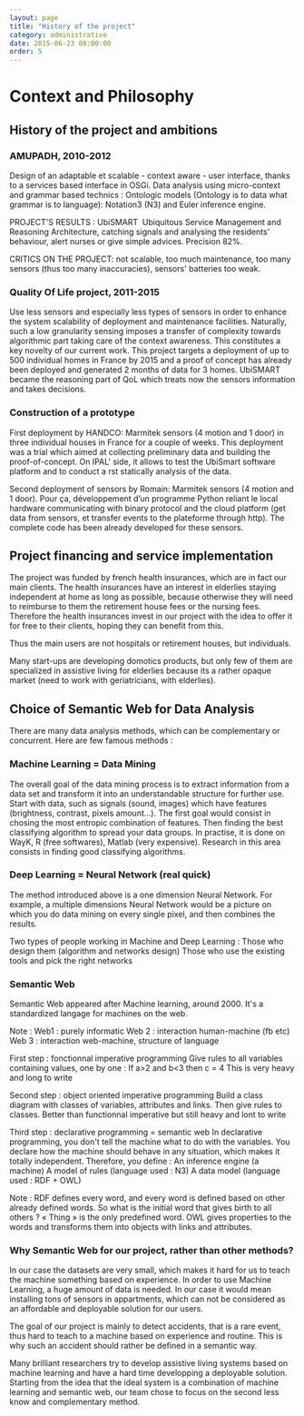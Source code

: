 ```yaml
---
layout: page
title: "History of the project"
category: administrative
date: 2015-06-23 08:00:00
order: 5
---
```



# Context and Philosophy

## History of the project and ambitions

### AMUPADH, 2010-2012

Design of an adaptable et scalable - context aware - user interface, thanks to a services based interface in OSGi. Data analysis using micro-context and grammar based technics :
Ontologic models (Ontology is to data what grammar is to language): Notation3 (N3) and Euler inference engine.

PROJECT'S RESULTS : UbiSMART  Ubiquitous Service Management and Reasoning Architecture, catching signals and analysing the residents’ behaviour, alert nurses or give simple advices. Precision 82%.

CRITICS ON THE PROJECT: not scalable, too much maintenance, too many sensors (thus too many inaccuracies), sensors' batteries too weak.

### Quality Of Life project, 2011-2015

Use less sensors and especially less types of sensors in order to enhance the system scalability of deployment and maintenance facilities. Naturally, such a low granularity sensing imposes a transfer of complexity towards algorithmic part taking care of the context awareness. This constitutes a key novelty of our current work. This project targets a deployment of up to 500 individual homes in France by 2015 and a proof of concept has already been deployed and generated 2 months of data for 3 homes. UbiSMART became the reasoning part of QoL which treats now the sensors information and takes decisions.


### Construction of a prototype

First deployment by HANDCO: Marmitek sensors (4 motion and 1 door) in three individual houses in France for a couple of weeks. This deployment was a trial which aimed at collecting preliminary data and building the proof-of-concept. On IPAL' side, it allows to test the UbiSmart software platform and to conduct a rst statically analysis of the data.

Second  deployment of sensors by Romain: Marmitek sensors (4 motion and 1 door). Pour ça, développement d’un programme Python reliant le local hardware communicating with binary protocol and the cloud platform (get data from sensors, et transfer events to the plateforme through http). The complete code has been already developed for these sensors.



## Project financing and service implementation

The project was funded by french health insurances, which are in fact our main clients.
The health insurances have an interest in elderlies staying independent at home as long as possible, because otherwise they will need to reimburse to them the retirement house fees or the nursing fees. Therefore the health insurances invest in our project with the idea to offer it for free to their clients, hoping they can benefit from this.

Thus the main users are not hospitals or retirement houses, but individuals. 

Many start-ups are developing domotics products, but only few of them are specialized in assistive living for elderlies because its a rather opaque market (need to work with geriatricians, with elderlies). 

## Choice of Semantic Web for Data Analysis

There are many data analysis methods, which can be complementary or concurrent. Here are few famous methods :

### Machine Learning = Data Mining

The overall goal of the data mining process is to extract information from a data set and transform it into an understandable structure for further use. Start with data, such as signals (sound, images) which have features (brightness, contrast, pixels amount…). The first goal would consist in chosing the most entropic combination of features. Then finding the best classifying algorithm to spread your data groups.
In practise, it is done on WayK, R (free softwares), Matlab (very expensive).
Research in this area consists in finding good classifying algorithms.

### Deep Learning = Neural Network (real quick)

The method introduced above is a one dimension Neural Network. For example, a multiple dimensions Neural Network would be a picture on which you do data mining on every single pixel, and then combines the results.

Two types of people working in Machine and Deep Learning :
Those who design them (algorithm and networks design)
Those who use the existing tools and pick the right networks

### Semantic Web

Semantic Web appeared after Machine learning, around 2000.
It's a standardized langage for machines on the web. 

Note :
Web1 : purely informatic
Web 2 : interaction human-machine (fb etc)
Web 3 : interaction web-machine, structure of language

First step : fonctionnal imperative programming
Give rules to all variables containing values, one by one :
If a>2 and b<3 then c = 4 
This is very heavy and long to write

Second step : object oriented imperative programming
Build a class diagram with classes of variables, attributes and links. Then give rules to classes.
Better than functionnal imperative but still heavy and lont to write

Third step : declarative programming = semantic web
In declarative programming, you don't tell the machine what to do with the variables. You declare how the machine should behave in any situation, which makes it totally independent. Therefore, you define :
An inference engine (a machine)
A model of rules (language used : N3)
A data model (language used : RDF + OWL)

Note : RDF defines every word, and every word is defined based on other already defined words. So what is the initial word that gives birth to all others ? « Thing » is the only predefined word. OWL gives properties to the words and transforms them into objects with links and attributes. 

### Why Semantic Web for our project, rather than other methods?


In our case the datasets are very small, which makes it hard for us to teach the machine something based on experience.
In order to use Machine Learning, a huge amount of data is needed. In our case it would mean installing tons of sensors in appartments, which can not be considered as an affordable and deployable solution for our users. 

The goal of our project is mainly to detect accidents, that is a rare event, thus hard to teach to a machine based on experience and routine. This is why such an accident should rather be defined in a semantic way. 

Many brilliant researchers try to develop assistive living systems based on machine learning and have a hard time developping a deployable solution. Starting from the idea that the ideal system is a combination of machine learning and semantic web, our team chose to focus on the second less know and complementary method. 
